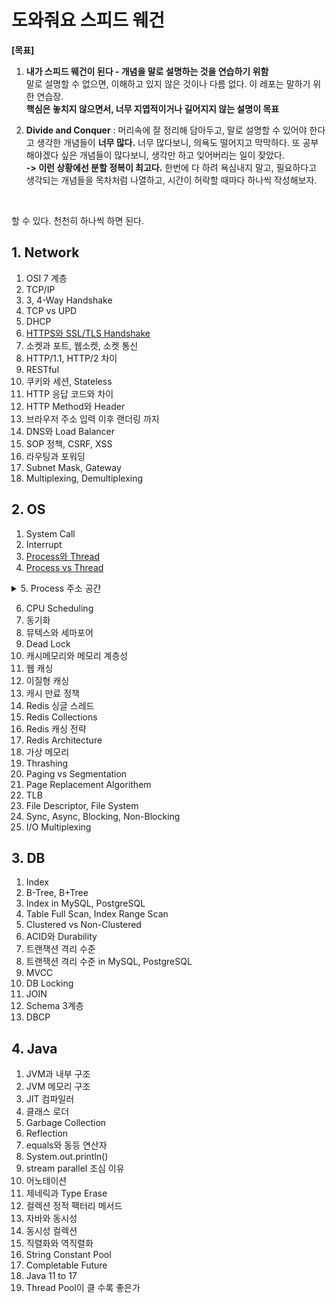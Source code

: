 # 도와줘요 스피드 웨건
**[목표]** <br>

1. **내가 스피드 웨건이 된다 - 개념을 말로 설명하는 것을 연습하기 위함** <br> 말로 설명할 수 없으면, 이해하고 있지 않은 것이나 다름 없다. 이 레포는 말하기 위한 연습장. <br> **핵심은 놓치지 않으면서, 너무 지엽적이거나 길어지지 않는 설명이 목표** 

2. **Divide and Conquer** : 머리속에 잘 정리해 담아두고, 말로 설명할 수 있어야 한다고 생각한 개념들이 **너무 많다.** 너무 많다보니, 의욕도 떨어지고 막막하다. 또 공부해야겠다 싶은 개념들이 많다보니, 생각만 하고 잊어버리는 일이 잦았다. <br> **-> 이런 상황에선 분할 정복이 최고다.** 한번에 다 하려 욕심내지 말고, 필요하다고 생각되는 개념들을 목차처럼 나열하고, 시간이 허락할 때마다 하나씩 작성해보자.

<br>

할 수 있다. 천천히 하나씩 하면 된다.

## 1. Network
1. OSI 7 계층
2. TCP/IP
3. 3, 4-Way Handshake
4. TCP vs UPD
5. DHCP
6. [HTTPS와 SSL/TLS Handshake](https://github.com/binary-ho/Save-Me-Speedwagon/blob/main/Network/HTTPS%EC%99%80%20SSL-TLS%20Handshake.md)
7. 소켓과 포트, 웹소켓, 소켓 통신
8. HTTP/1.1, HTTP/2 차이
9. RESTful
10. 쿠키와 세션, Stateless
11. HTTP 응답 코드와 차이
12. HTTP Method와 Header
13. 브라우저 주소 입력 이후 랜더링 까지
14. DNS와 Load Balancer
15. SOP 정책, CSRF, XSS
16. 라우팅과 포워딩
17. Subnet Mask, Gateway
18. Multiplexing, Demultiplexing

## 2. OS
1. System Call
2. Interrupt
3. [Process와 Thread](https://github.com/binary-ho/Save-Me-Speedwagon/blob/main/Operation%20System/%ED%94%84%EB%A1%9C%EC%84%B8%EC%8A%A4%EC%99%80%20%EC%8A%A4%EB%A0%88%EB%93%9C%2C%20%EC%BB%A8%ED%85%8D%EC%8A%A4%ED%8A%B8%20%EC%8A%A4%EC%9C%84%EC%B9%AD%20%EB%B9%84%EA%B5%90.md)
4. [Process vs Thread](https://github.com/binary-ho/Save-Me-Speedwagon/blob/main/Operation%20System/%ED%94%84%EB%A1%9C%EC%84%B8%EC%8A%A4%EC%99%80%20%EC%8A%A4%EB%A0%88%EB%93%9C%2C%20%EC%BB%A8%ED%85%8D%EC%8A%A4%ED%8A%B8%20%EC%8A%A4%EC%9C%84%EC%B9%AD%20%EB%B9%84%EA%B5%90.md)
<details> <summary> 5. Process 주소 공간 </summary>  
============================================== <br>
컨텍스트를 저장함. 시분할 시스템에서 프로세스 스위칭시 문맥을 저장하기 위한 자료 구조이고, 저장 및 복원의 오버헤드가 있다. <br> <br>
여러 프로세스들의 PCB는 링크드 리스트 형태로 줄줄이 달려있다. 스레드는 TCB를 가지고 있다. <br>
(기억 안 나는건 찾아보기) <br> <br>

1. Process State
2. PC: Program Counter의 Value
3. CPU Register의 Value
4. CPU Scheduling information
5. Memory Management Information
6. Accounting Information: 자원 사용 정보
7. I/O Status Information

==============================================
</details> 

6. CPU Scheduling
7. 동기화
8. 뮤텍스와 세마포어
9. Dead Lock
10. 캐시메모리와 메모리 계층성
11. 웹 캐싱
12. 이질형 캐싱
13. 캐시 만료 정책
14. Redis 싱글 스레드
15. Redis Collections
16. Redis 캐싱 전략
17. Redis Architecture
18. 가상 메모리
19. Thrashing
20. Paging vs Segmentation
21. Page Replacement Algorithem
22. TLB
23. File Descriptor, File System
24. Sync, Async, Blocking, Non-Blocking
25. I/O Multiplexing

## 3. DB
1. Index
2. B-Tree, B+Tree
3. Index in MySQL, PostgreSQL
4. Table Full Scan, Index Range Scan
5. Clustered vs Non-Clustered
6. ACID와 Durability
7. 트랜잭션 격리 수준
8. 트랜잭션 격리 수준 in MySQL, PostgreSQL
9. MVCC
10. DB Locking
11. JOIN
12. Schema 3계층
13. DBCP


## 4. Java
1. JVM과 내부 구조
2. JVM 메모리 구조
3. JIT 컴파일러
4. 클래스 로더
5. Garbage Collection
6. Reflection
7. equals와 동등 연산자
8. System.out.println()
9. stream parallel 조심 이유
10. 어노테이션
11. 제네릭과 Type Erase
12. 컬렉션 정적 팩터리 메서드
13. 자바와 동시성
14. 동시성 컬렉션
15. 직렬화와 역직렬화
16. String Constant Pool
17. Completable Future
18. Java 11 to 17
19. Thread Pool이 클 수록 좋은가
